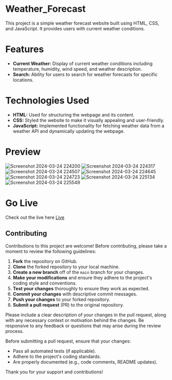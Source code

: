 # Weather_Forecast

This project is a simple weather forecast website built using HTML, CSS, and JavaScript. It provides users with current weather conditions.

# Features

- **Current Weather:** Display of current weather conditions including temperature, humidity, wind speed, and weather description.
- **Search:** Ability for users to search for weather forecasts for specific locations.

# Technologies Used

- **HTML:** Used for structuring the webpage and its content.
- **CSS:** Styled the website to make it visually appealing and user-friendly.
- **JavaScript:** Implemented functionality for fetching weather data from a weather API and dynamically updating the webpage.

# Preview

![Screenshot 2024-03-24 224200](https://github.com/Himanshu3412/Weather_Forecast/assets/163979859/932f5749-f7d4-47cd-9498-0ec8344fb515)
![Screenshot 2024-03-24 224317](https://github.com/Himanshu3412/Weather_Forecast/assets/163979859/a1502c91-1a98-40c8-8212-95126c3646c7)
![Screenshot 2024-03-24 224507](https://github.com/Himanshu3412/Weather_Forecast/assets/163979859/b3c0d3a4-6c14-4c90-ba10-4a112d4a09b8)
![Screenshot 2024-03-24 224645](https://github.com/Himanshu3412/Weather_Forecast/assets/163979859/68dca5c2-ea1e-4782-bf35-79d66efd6537)
![Screenshot 2024-03-24 224723](https://github.com/Himanshu3412/Weather_Forecast/assets/163979859/71955859-6f18-4e6e-b3f5-9e68da26a1a1)
![Screenshot 2024-03-24 225134](https://github.com/Himanshu3412/Weather_Forecast/assets/163979859/aa329b87-d562-4e97-9920-d76a77465541)
![Screenshot 2024-03-24 225549](https://github.com/Himanshu3412/Weather_Forecast/assets/163979859/68365c0f-5534-4d3c-9a17-83170dd6bb14)

# Go Live

Check out the live here [Live](https://weather-forecast-one-gamma.vercel.app/)

##  Contributing

Contributions to this project are welcome! Before contributing, please take a moment to review the following guidelines:

1. **Fork** the repository on GitHub.
2. **Clone** the forked repository to your local machine.
3. **Create a new branch** off of the `main` branch for your changes.
4. **Make your modifications** and ensure they adhere to the project's coding style and conventions.
5. **Test your changes** thoroughly to ensure they work as expected.
6. **Commit your changes** with descriptive commit messages.
7. **Push your changes** to your forked repository.
8. **Submit a pull request** (PR) to the original repository.

Please include a clear description of your changes in the pull request, along with any necessary context or motivation behind the changes. Be responsive to any feedback or questions that may arise during the review process.

Before submitting a pull request, ensure that your changes:

- Pass all automated tests (if applicable).
- Adhere to the project's coding standards.
- Are properly documented (e.g., code comments, README updates).

Thank you for your support and contributions!


